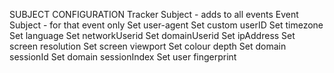 SUBJECT CONFIGURATION
Tracker Subject - adds to all events
Event Subject - for that event only
Set user-agent
Set custom userID
Set timezone
Set language
Set networkUserid
Set domainUserid
Set ipAddress
Set screen resolution
Set screen viewport
Set colour depth
Set domain sessionId
Set domain sessionIndex
Set user fingerprint
